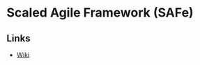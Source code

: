 # Scaled Agile Framework (SAFe)

<!--
https://youtube.com/watch?v=X4b3gV0Xg1A
-->

<!--
https://scaledagileframework.com
https://scaledagile.com/enterprise-solutions/what-is-safe
https://atlassian.com/agile/agile-at-scale/what-is-safe
https://blog.adaptworks.com.br/2020/01/o-que-e-o-safe
-->

## Links

- [Wiki](https://en.wikipedia.org/wiki/Scaled_agile_framework)
